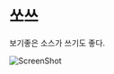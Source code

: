 쏘쓰
====
보기좋은 소스가 쓰기도 좋다.

![ScreenShot](https://raw.github.com/cleanjs/clean.js/master/source/source.jpg)